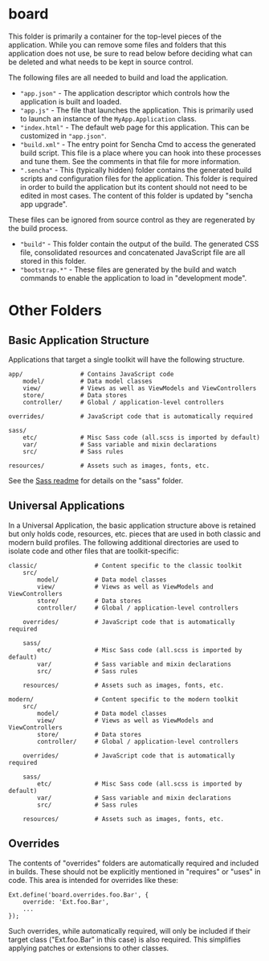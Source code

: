 # board

This folder is primarily a container for the top-level pieces of the application.
While you can remove some files and folders that this application does not use,
be sure to read below before deciding what can be deleted and what needs to be
kept in source control.

The following files are all needed to build and load the application.

 - `"app.json"` - The application descriptor which controls how the application is
   built and loaded.
 - `"app.js"` - The file that launches the application. This is primarily used to
   launch an instance of the `MyApp.Application` class.
 - `"index.html"` - The default web page for this application. This can be customized
   in `"app.json"`.
 - `"build.xml"` - The entry point for Sencha Cmd to access the generated build
   script. This file is a place where you can hook into these processes and tune
   them. See the comments in that file for more information.
 - `".sencha"` - This (typically hidden) folder contains the generated build scripts
   and configuration files for the application. This folder is required in order to
   build the application but its content should not need to be edited in most cases.
   The content of this folder is updated by "sencha app upgrade".

These files can be ignored from source control as they are regenerated by the build
process.

 - `"build"` - This folder contain the output of the build. The generated CSS file,
   consolidated resources and concatenated JavaScript file are all stored in this
   folder.
 - `"bootstrap.*"` - These files are generated by the build and watch commands to
   enable the application to load in "development mode".

# Other Folders

## Basic Application Structure

Applications that target a single toolkit will have the following structure.

    app/                # Contains JavaScript code
        model/          # Data model classes
        view/           # Views as well as ViewModels and ViewControllers
        store/          # Data stores
        controller/     # Global / application-level controllers

    overrides/          # JavaScript code that is automatically required

    sass/
        etc/            # Misc Sass code (all.scss is imported by default)
        var/            # Sass variable and mixin declarations
        src/            # Sass rules

    resources/          # Assets such as images, fonts, etc.

See the [Sass readme](sass/Readme.md) for details on the "sass" folder.

## Universal Applications

In a Universal Application, the basic application structure above is retained but
only holds code, resources, etc. pieces that are used in both classic and modern
build profiles. The following additional directories are used to isolate code and
other files that are toolkit-specific:

    classic/                # Content specific to the classic toolkit
        src/
            model/          # Data model classes
            view/           # Views as well as ViewModels and ViewControllers
            store/          # Data stores
            controller/     # Global / application-level controllers

        overrides/          # JavaScript code that is automatically required

        sass/
            etc/            # Misc Sass code (all.scss is imported by default)
            var/            # Sass variable and mixin declarations
            src/            # Sass rules

        resources/          # Assets such as images, fonts, etc.

    modern/                 # Content specific to the modern toolkit
        src/
            model/          # Data model classes
            view/           # Views as well as ViewModels and ViewControllers
            store/          # Data stores
            controller/     # Global / application-level controllers

        overrides/          # JavaScript code that is automatically required

        sass/
            etc/            # Misc Sass code (all.scss is imported by default)
            var/            # Sass variable and mixin declarations
            src/            # Sass rules

        resources/          # Assets such as images, fonts, etc.

## Overrides

The contents of "overrides" folders are automatically required and included in
builds. These should not be explicitly mentioned in "requires" or "uses" in code.
This area is intended for overrides like these:

    Ext.define('board.overrides.foo.Bar', {
        override: 'Ext.foo.Bar',
        ...
    });

Such overrides, while automatically required, will only be included if their target
class ("Ext.foo.Bar" in this case) is also required. This simplifies applying
patches or extensions to other classes.
